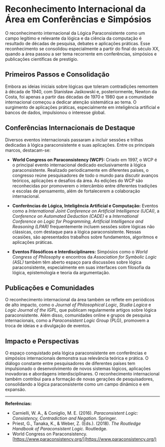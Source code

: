 # Reconhecimento Internacional da Área em Conferências e Simpósios

O reconhecimento internacional da Lógica Paraconsistente como um campo legítimo e relevante da lógica e da ciência da computação é resultado de décadas de pesquisa, debates e aplicações práticas. Esse reconhecimento se consolidou especialmente a partir do final do século XX, quando a área passou a ser tema recorrente em conferências, simpósios e publicações científicas de prestígio.

## Primeiros Passos e Consolidação

Embora as ideias iniciais sobre lógicas que toleram contradições remontem à década de 1940, com Stanisław Jaśkowski e, posteriormente, Newton da Costa, foi apenas a partir das décadas de 1970 e 1980 que a comunidade internacional começou a dedicar atenção sistemática ao tema. O surgimento de aplicações práticas, especialmente em inteligência artificial e bancos de dados, impulsionou o interesse global.

## Conferências Internacionais de Destaque

Diversos eventos internacionais passaram a incluir sessões e trilhas dedicadas à lógica paraconsistente e suas aplicações. Entre os principais marcos, destacam-se:

- **World Congress on Paraconsistency (WCP):** Criado em 1997, o WCP é o principal evento internacional dedicado exclusivamente à lógica paraconsistente. Realizado periodicamente em diferentes países, o congresso reúne pesquisadores de todo o mundo para discutir avanços teóricos, aplicações e desafios da área. As edições do WCP são reconhecidas por promoverem o intercâmbio entre diferentes tradições e escolas de pensamento, além de fortalecerem a colaboração internacional.

- **Conferências de Lógica, Inteligência Artificial e Computação:** Eventos como a *International Joint Conference on Artificial Intelligence (IJCAI)*, a *Conference on Automated Deduction (CADE)* e a *International Conference on Logic for Programming, Artificial Intelligence and Reasoning (LPAR)* frequentemente incluem sessões sobre lógicas não clássicas, com destaque para a lógica paraconsistente. Nessas ocasiões, são apresentados trabalhos sobre fundamentos, algoritmos e aplicações práticas.

- **Eventos Filosóficos e Interdisciplinares:** Simpósios como o *World Congress of Philosophy* e encontros da *Association for Symbolic Logic (ASL)* também têm aberto espaço para discussões sobre lógica paraconsistente, especialmente em suas interfaces com filosofia da lógica, epistemologia e teoria da argumentação.

## Publicações e Comunidades

O reconhecimento internacional da área também se reflete em periódicos de alto impacto, como o *Journal of Philosophical Logic*, *Studia Logica* e *Logic Journal of the IGPL*, que publicam regularmente artigos sobre lógica paraconsistente. Além disso, comunidades online e grupos de pesquisa internacionais, como a *Paraconsistent Logic Group* (PLG), promovem a troca de ideias e a divulgação de eventos.

## Impacto e Perspectivas

O espaço conquistado pela lógica paraconsistente em conferências e simpósios internacionais demonstra sua relevância teórica e prática. O diálogo constante entre pesquisadores de diferentes países tem impulsionado o desenvolvimento de novos sistemas lógicos, aplicações inovadoras e abordagens interdisciplinares. O reconhecimento internacional também contribui para a formação de novas gerações de pesquisadores, consolidando a lógica paraconsistente como um campo dinâmico e em expansão.

---

**Referências:**

- Carnielli, W. A., & Coniglio, M. E. (2016). *Paraconsistent Logic: Consistency, Contradiction and Negation*. Springer.
- Priest, G., Tanaka, K., & Weber, Z. (Eds.). (2018). *The Routledge Handbook of Paraconsistent Logic*. Routledge.
- World Congress on Paraconsistency. [https://www.paraconsistency.org/](https://www.paraconsistency.org/)
